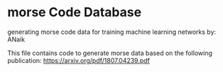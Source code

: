 # morse Code Database
generating morse code data for training machine learning networks
by: ANaik

This file contains code to generate morse data based on the following publication:
https://arxiv.org/pdf/1807.04239.pdf

